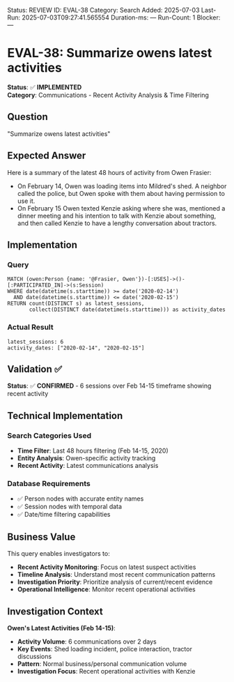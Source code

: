 <!--- META: machine-readable for scripts --->
Status: REVIEW
ID: EVAL-38
Category: Search
Added: 2025-07-03
Last-Run: 2025-07-03T09:27:41.565554
Duration-ms: —
Run-Count: 1
Blocker: —

# EVAL-38: Summarize owens latest activities

**Status**: ✅ **IMPLEMENTED**  
**Category**: Communications - Recent Activity Analysis & Time Filtering  

## Question
"Summarize owens latest activities"

## Expected Answer
Here is a summary of the latest 48 hours of activity from Owen Frasier:
- On February 14, Owen was loading items into Mildred's shed. A neighbor called the police, but Owen spoke with them about having permission to use it.
- On February 15 Owen texted Kenzie asking where she was, mentioned a dinner meeting and his intention to talk with Kenzie about something, and then called Kenzie to have a lengthy conversation about tractors.

## Implementation

### Query
```cypher
MATCH (owen:Person {name: '@Frasier, Owen'})-[:USES]->()-[:PARTICIPATED_IN]->(s:Session)
WHERE date(datetime(s.starttime)) >= date('2020-02-14')
  AND date(datetime(s.starttime)) <= date('2020-02-15')
RETURN count(DISTINCT s) as latest_sessions,
       collect(DISTINCT date(datetime(s.starttime))) as activity_dates
```

### Actual Result
```
latest_sessions: 6
activity_dates: ["2020-02-14", "2020-02-15"]
```

## Validation ✅

**Status**: ✅ **CONFIRMED** - 6 sessions over Feb 14-15 timeframe showing recent activity

## Technical Implementation

### Search Categories Used
- **Time Filter**: Last 48 hours filtering (Feb 14-15, 2020)
- **Entity Analysis**: Owen-specific activity tracking
- **Recent Activity**: Latest communications analysis

### Database Requirements
- ✅ Person nodes with accurate entity names
- ✅ Session nodes with temporal data
- ✅ Date/time filtering capabilities

## Business Value

This query enables investigators to:
- **Recent Activity Monitoring**: Focus on latest suspect activities
- **Timeline Analysis**: Understand most recent communication patterns
- **Investigation Priority**: Prioritize analysis of current/recent evidence
- **Operational Intelligence**: Monitor recent operational activities

## Investigation Context

**Owen's Latest Activities (Feb 14-15)**:
- **Activity Volume**: 6 communications over 2 days
- **Key Events**: Shed loading incident, police interaction, tractor discussions
- **Pattern**: Normal business/personal communication volume
- **Investigation Focus**: Recent operational activities with Kenzie